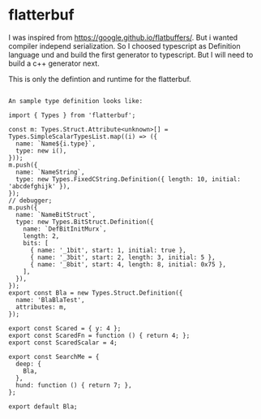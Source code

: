 # flatterbuf

I was inspired from https://google.github.io/flatbuffers/. But i wanted compiler
independ serialization. So I choosed typescript as Definition language und and build
the first generator to typescript. But I will need to build a c++ generator next.

This is only the defintion and runtime for the flatterbuf.
```

An sample type definition looks like:

import { Types } from 'flatterbuf';

const m: Types.Struct.Attribute<unknown>[] = Types.SimpleScalarTypesList.map((i) => ({
  name: `Name${i.type}`,
  type: new i(),
}));
m.push({
  name: `NameString`,
  type: new Types.FixedCString.Definition({ length: 10, initial: 'abcdefghijk' }),
});
// debugger;
m.push({
  name: `NameBitStruct`,
  type: new Types.BitStruct.Definition({
    name: `DefBitInitMurx`,
    length: 2,
    bits: [
      { name: '_1bit', start: 1, initial: true },
      { name: '_3bit', start: 2, length: 3, initial: 5 },
      { name: '_8bit', start: 4, length: 8, initial: 0x75 },
    ],
  }),
});
export const Bla = new Types.Struct.Definition({
  name: 'BlaBlaTest',
  attributes: m,
});

export const Scared = { y: 4 };
export const ScaredFn = function () { return 4; };
export const ScaredScalar = 4;

export const SearchMe = {
  deep: {
    Bla,
  },
  hund: function () { return 7; },
};

export default Bla;
```


